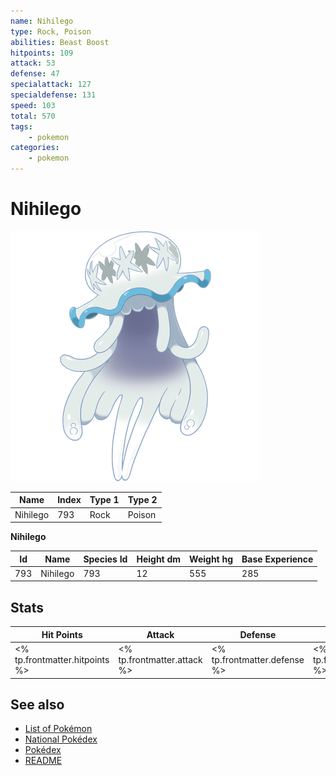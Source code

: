 ```yaml
---
name: Nihilego
type: Rock, Poison
abilities: Beast Boost
hitpoints: 109
attack: 53
defense: 47
specialattack: 127
specialdefense: 131
speed: 103
total: 570
tags:
    - pokemon
categories:
    - pokemon
---
```


# Nihilego


![Nihilego](images/793.png)

| **Name** | **Index** | **Type 1** | **Type 2** |
|----|----|----|----|
| Nihilego | 793 | Rock | Poison  |

**Nihilego** 




| **Id** | **Name** | **Species Id** | **Height dm** | **Weight hg** | **Base Experience** |
|--------|----------|----------------|------------|------------|---------------------|
| 793 | Nihilego | 793 | 12 | 555 | 285 |



## Stats

| **Hit Points** | **Attack** | **Defense** | **Special Attack** | **Special Defense** | **Speed** | **Total** |
|----------------|------------|-------------|--------------------|---------------------|-----------|-----------|
| <% tp.frontmatter.hitpoints %> | <% tp.frontmatter.attack %> | <% tp.frontmatter.defense %> | <% tp.frontmatter.specialattack %> | <% tp.frontmatter.specialdefense %> | <% tp.frontmatter.speed %> | <% tp.frontmatter.total %> |

## See also

- [List of Pokémon](../pokemon.md)
- [National Pokédex](../national_pokedex.md)
- [Pokédex](../pokedex.md)
- [README](../README.md)
